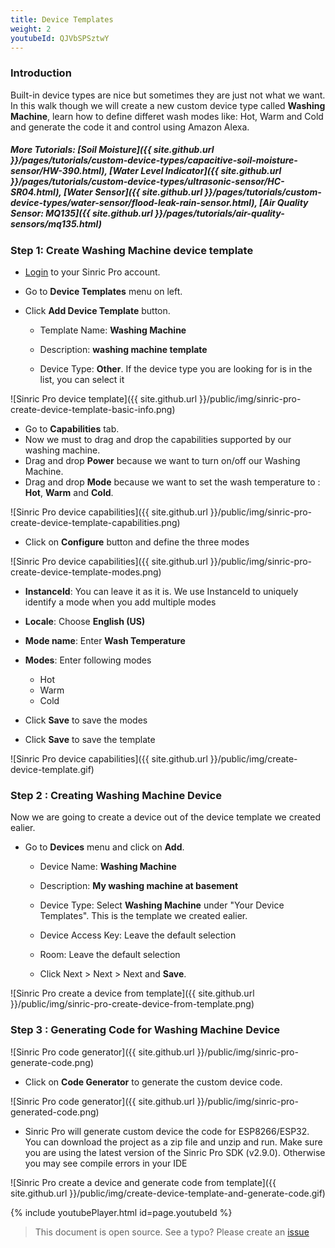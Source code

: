 ```yaml
---
title: Device Templates
weight: 2
youtubeId: QJVbSPSztwY
---
```


### Introduction 

Built-in device types are nice but sometimes they are just not what we want. In this walk though we will create a new custom device type
called **Washing Machine**, learn how to define differet wash modes like: Hot, Warm and Cold and generate the code it and control using Amazon Alexa.

##### More Tutorials: [Soil Moisture]({{ site.github.url }}/pages/tutorials/custom-device-types/capacitive-soil-moisture-sensor/HW-390.html), [Water Level Indicator]({{ site.github.url }}/pages/tutorials/custom-device-types/ultrasonic-sensor/HC-SR04.html), [Water Sensor]({{ site.github.url }}/pages/tutorials/custom-device-types/water-sensor/flood-leak-rain-sensor.html), [Air Quality Sensor: MQ135]({{ site.github.url }}/pages/tutorials/air-quality-sensors/mq135.html)         

### Step 1: Create Washing Machine device template

* [Login](http://portal.sinric.pro) to your Sinric Pro account.

* Go to **Device Templates** menu on left.

* Click **Add Device Template** button.
    * Template Name: **Washing Machine**

    * Description: **washing machine template** 

    * Device Type: **Other**. If the device type you are looking for is in the list, you can select it

![Sinric Pro device template]({{ site.github.url }}/public/img/sinric-pro-create-device-template-basic-info.png)

* Go to **Capabilities** tab.
* Now we must to drag and drop the capabilities supported by our washing machine. 
* Drag and drop **Power** because we want to turn on/off our Washing Machine. 
* Drag and drop **Mode** because we want to set the wash temperature to : **Hot**, **Warm** and **Cold**.

![Sinric Pro device capabilities]({{ site.github.url }}/public/img/sinric-pro-create-device-template-capabilities.png)

* Click on **Configure** button and define the three modes

![Sinric Pro device capabilities]({{ site.github.url }}/public/img/sinric-pro-create-device-template-modes.png)

* **InstanceId**: You can leave it as it is. We use InstanceId to uniquely identify a mode when you add multiple modes

* **Locale**: Choose **English (US)**

* **Mode name**: Enter **Wash Temperature**

* **Modes**: Enter following modes
    * Hot
    * Warm
    * Cold

* Click **Save** to save the modes

* Click **Save**  to save the template

![Sinric Pro device capabilities]({{ site.github.url }}/public/img/create-device-template.gif)

   
### Step 2 : Creating Washing Machine Device

Now we are going to create a device out of the device template we created ealier.

* Go to **Devices** menu and click on **Add**. 

    * Device Name: **Washing Machine**

    * Description: **My washing machine at basement**

    * Device Type: Select **Washing Machine** under "Your Device Templates". This is the template we created ealier.

    * Device Access Key: Leave the default selection

    * Room: Leave the default selection
    
    * Click Next > Next > Next and **Save**.

![Sinric Pro create a device from template]({{ site.github.url }}/public/img/sinric-pro-create-device-from-template.png)

### Step 3 : Generating Code for Washing Machine Device

![Sinric Pro code generator]({{ site.github.url }}/public/img/sinric-pro-generate-code.png)

* Click on **Code Generator** to generate the custom device code. 

![Sinric Pro code generator]({{ site.github.url }}/public/img/sinric-pro-generated-code.png)

* Sinric Pro will generate custom device the code for ESP8266/ESP32. You can download the project as a zip file and unzip and run. Make sure you are using the
latest version of the Sinric Pro SDK (v2.9.0). Otherwise you may see compile errors in your IDE

![Sinric Pro create a device and generate code from template]({{ site.github.url }}/public/img/create-device-template-and-generate-code.gif)
 

{% include youtubePlayer.html id=page.youtubeId %}

> This document is open source. See a typo? Please create an [issue](https://github.com/sinricpro/help-docs)